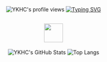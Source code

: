 <div align="center">
    <!-- GitHub个人资料访问计数器 -->
    <img src="https://komarev.com/ghpvc/?username=YKHC" alt="YKHC's profile views" />
    <a href="https://blog.sunguoqi.com/">
      <img src="https://readme-typing-svg.demolab.com?font=Fira+Code&pause=1000&width=435&lines=println(%22Hello%2C%20World%22);YKHC &center=true&size=27" alt="Typing SVG" />
    </a>
</div>
<h2 style="text-align: center;"><img src="https://media.giphy.com/media/mGcNjsfWAjY5AEZNw6/giphy.gif" width="50"></h2>

<p align="center">
  <img src="https://github-readme-stats.vercel.app/api?username=yourusername&show_icons=true&theme=buefy&count_private=true&include_all_commits=true" alt="YKHC's GitHub Stats" />
  <img src="https://github-readme-stats.vercel.app/api/top-langs/?username=YKHC&hide=HTML" alt="Top Langs" />
</p>









